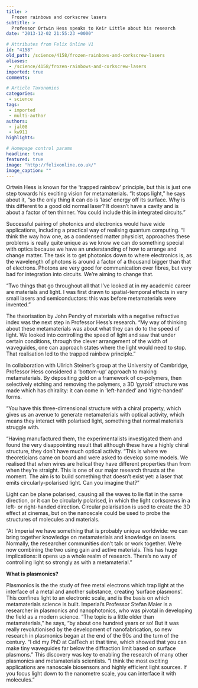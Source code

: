 ```yaml
---
title: >
  Frozen rainbows and corkscrew lasers
subtitle: >
  Professor Ortwin Hess speaks to Keir Little about his research
date: "2013-12-02 21:55:23 +0000"

# Attributes from Felix Online V1
id: "4158"
old_path: /science/4158/frozen-rainbows-and-corkscrew-lasers
aliases:
 - /science/4158/frozen-rainbows-and-corkscrew-lasers
imported: true
comments:

# Article Taxonomies
categories:
 - science
tags:
 - imported
 - multi-author
authors:
 - jal08
 - kw911
highlights:

# Homepage control params
headline: true
featured: true
image: "http://felixonline.co.uk/"
image_caption: ""
---
```


Ortwin Hess is known for the ‘trapped rainbow’ principle, but this is just one step towards his exciting vision for metamaterials. “It stops light,” he says about it, “so the only thing it can do is ‘lase’ energy off its surface. Why is this different to a good old normal laser? It doesn’t have a cavity and is about a factor of ten thinner. You could include this in integrated circuits.”

Successful pairing of photonics and electronics would have wide applications, including a practical way of realising quantum computing. “I think the way how one, as a condensed matter physicist, approaches these problems is really quite unique as we know we can do something special with optics because we have an understanding of how to arrange and change matter. The task is to get photonics down to where electronics is, as the wavelength of photons is around a factor of a thousand bigger than that of electrons. Photons are very good for communication over fibres, but very bad for integration into circuits. We’re aiming to change that.

“Two things that go throughout all that I’ve looked at in my academic career are materials and light. I was first drawn to spatial-temporal effects in very small lasers and semiconductors: this was before metamaterials were invented.”

The theorisation by John Pendry of materials with a negative refractive index was the next step in Professor Hess’s research. “My way of thinking about these metamaterials was about what they can do to the speed of light. We looked into controlling the speed of light and saw that under certain conditions, through the clever arrangement of the width of waveguides, one can approach states where the light would need to stop. That realisation led to the trapped rainbow principle.”

In collaboration with Ullrich Steiner’s group at the University of Cambridge, Professor Hess considered a ‘bottom-up’ approach to making metamaterials. By depositing gold on a framework of co-polymers, then selectively etching and removing the polymers, a 3D ‘gyroid’ structure was made which has chirality: it can come in ‘left-handed’ and ‘right-handed’ forms.

“You have this three-dimensional structure with a chiral property, which gives us an avenue to generate metamaterials with optical activity, which means they interact with polarised light, something that normal materials struggle with.

“Having manufactured them, the experimentalists investigated them and found the very disappointing result that although these have a highly chiral structure, they don’t have much optical activity.
 “This is where we theoreticians came on board and were asked to develop some models. We realised that when wires are helical they have different properties than from when they’re straight. This is one of our major research thrusts at the moment. The aim is to build something that doesn’t exist yet: a laser that emits circularly-polarised light. Can you imagine that?”

Light can be plane polarised, causing all the waves to lie flat in the same direction, or it can be circularly polarised, in which the light corkscrews in a left- or right-handed direction. Circular polarisation is used to create the 3D effect at cinemas, but on the nanoscale could be used to probe the structures of molecules and materials.

“At Imperial we have something that is probably unique worldwide: we can bring together knowledge on metamaterials and knowledge on lasers. Normally, the researcher communities don’t talk or work together. We’re now combining the two using gain and active materials. This has huge implications: it opens up a whole realm of research. There’s no way of controlling light so strongly as with a metamaterial.”

__What is plasmonics?__

Plasmonics is the the study of free metal electrons which trap light at the interface of a metal and another substance, creating ‘surface plasmons’. This confines light to an electronic scale, and is the basis on which metamaterials science is built.
 Imperial’s Professor Stefan Maier is a researcher in plasmonics and nanophotonics, who was pivotal in developing the field as a modern science. “The topic is a little older than metamaterials,” he says, “by about one hundred years or so! But it was really revolutionised by the development of nanofabrication, so new research in plasmonics began at the end of the 90s and the turn of the century.
 “I did my PhD at CalTech at that time, which showed that you can make tiny waveguides far below the diffraction limit based on surface plasmons.” This discovery was key to enabling the research of many other plasmonics and metamaterials scientists.
 “I think the most exciting applications are nanoscale biosensors and highly efficient light sources. If you focus light down to the nanometre scale, you can interface it with molecules.”

